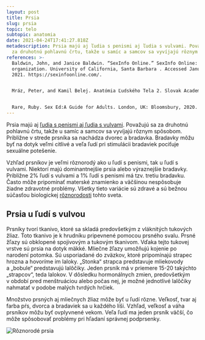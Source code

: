 ```yaml
---
layout: post
title: Prsia
slug: prsia
topic: telo
subtopic: anatomia
date: 2021-04-24T17:41:27.818Z
metadescription: Prsia majú aj ľudia s penismi aj ľudia s vulvami. Považujú sa
  za druhotnú pohlavnú črtu, takže u samíc a samcov sa vyvíjajú rôznym spôsobom.
references: >-
  Baldwin, John, and Janice Baldwin. “SexInfo Online.” SexInfo Online: nonprofit
  organization. University of California, Santa Barbara . Accessed January 1,
  2021. https://sexinfoonline.com/. 


  Mráz, Peter, and Kamil Belej. Anatómia Ľudského Tela 2. Slovak Academic Press, 2016. 


  Rare, Ruby. Sex Ed:A Guide for Adults. London, UK: Bloomsbury, 2020.
---
```

Prsia majú aj [ľudia s penismi aj ľudia s vulvami](https://pensive-newton-39aa56.netlify.app/muz-a-zena-vs-samec-a-samica/). Považujú sa za druhotnú pohlavnú črtu, takže u samíc a samcov sa vyvíjajú rôznym spôsobom. Približne v strede prsníka sa nachádza dvorec a bradavka. Bradavky môžu byť na dotyk veľmi citlivé a veľa ľudí pri stimulácii bradaviek pociťuje sexuálne potešenie. 

Vzhľad prsníkov je veľmi rôznorodý ako u ľudí s penismi, tak u ľudí s vulvami. Niektorí majú dominantnejšie prsia alebo výraznejšie bradavky. Približne 2% ľudí s vulvami a 1% ľudí s penismi má tzv. tretiu bradavku. Často môže pripomínať materské znamienko a väčšinou nespôsobuje žiadne zdravotné problémy. Všetky tieto variácie sú zdravé a sú bežnou súčasťou biologickej [rôznorodosti](https://pensive-newton-39aa56.netlify.app/roznorodost/) tohto sveta. 

## Prsia u ľudí s vulvou

Prsníky tvorí tkanivo, ktoré sa skladá predovšetkým z vláknitých tukových žliaz. Toto tkanivo je k hrudníku pripevnené pomocou prsného svalu. Prsné žľazy sú obklopené spojivovým a tukovým tkanivom. Vďaka tejto tukovej vrstve sú prsia na dotyk mäkké. Mliečne žľazy umožňujú kojenie po narodení potomka. Sú usporiadané do zväzkov, ktoré pripomínajú strapec hrozna a hovoríme im laloky. „Stonka“ strapca predstavuje mliekovody a „bobule“ predstavujú lalôčiky. Jeden prsník má v priemere 15-20 takýchto „strapcov“, teda lalokov. V dôsledku hormonálnych zmien, predovšetkým v období pred menštruáciou alebo počas nej, je možné jednotlivé lalôčiky nahmatať v podobe malých tvrdých hrčiek. 

Množstvo prsných aj mliečnych žliaz môže byť u ľudí rôzne. Veľkosť, tvar aj farba pŕs, dvorca a bradaviek sa u každého líši. Vzhľad, veľkosť a váha prsníkov môžu byť ovplyvnené vekom. Veľa ľudí ma jeden prsník väčší, čo môže spôsobovať problémy pri hľadaní správnej podprsenky. 

<div class="flex flex-wrap justify-around">
<img src="/images/uploads/breasts.jpg" alt="Rôznorodé prsia">
</div>